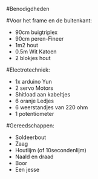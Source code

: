 #Benodigdheden

#Voor het frame en de buitenkant:
- 90cm buigtriplex
- 90cm peren-Fineer
- 1m2 hout
- 0.5m Wit Katoen
- 2 blokjes hout  

#Electrotechniek:
- 1x arduino Yun
- 2 servo Motors
- Shitload aan kabeltjes
- 6 oranje Ledjes
- 6 weerstandjes van 220 ohm
- 1 potentiometer  

#Gereedschappen:
- Soldeerbout
- Zaag
- Houtlijm (of 10secondenlijm)
- Naald en draad
- Boor
- Een jesse
